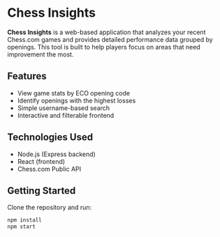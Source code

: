 # Chess Insights

**Chess Insights** is a web-based application that analyzes your recent Chess.com games and provides detailed performance data grouped by openings. This tool is built to help players focus on areas that need improvement the most.

## Features
- View game stats by ECO opening code
- Identify openings with the highest losses
- Simple username-based search
- Interactive and filterable frontend

## Technologies Used
- Node.js (Express backend)
- React (frontend)
- Chess.com Public API

## Getting Started
Clone the repository and run:

```bash
npm install
npm start
